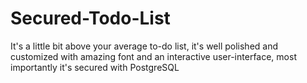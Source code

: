 # Secured-Todo-List
It's a little bit above your average to-do list, it's well polished and customized with amazing font and an interactive user-interface, most importantly it's secured with PostgreSQL

